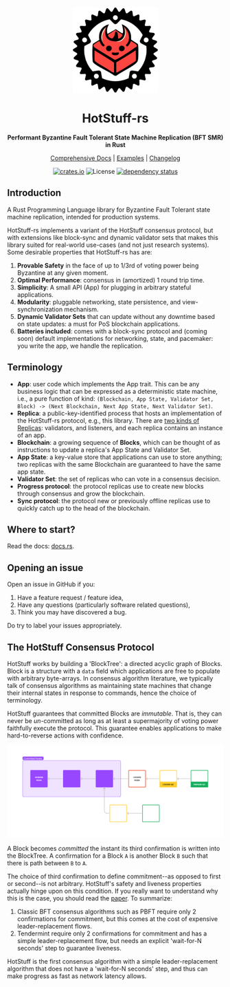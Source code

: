 <div align="center">
  <img src="./readme_assets/HotStuff-rs%20logo.png" alt="Description" width="200" />
  <h1>HotStuff-rs</h1>
  
  <p>
    <b>Performant Byzantine Fault Tolerant State Machine Replication (BFT SMR) in Rust</b>
  </p>
  
  <a href="https://parallelchain-io.github.io/hotstuff_rs_docs/branch/dev_0.4/hotstuff_rs/index.html">Comprehensive Docs</a>
  | 
  <a href="https://github.com/parallelchain-io/hotstuff_rs/tree/dev/0.4/tests">Examples</a>
  |
  <a href="https://github.com/parallelchain-io/hotstuff_rs/releases">Changelog</a>

  <p>
<!-- prettier-ignore-start -->

[![crates.io](https://img.shields.io/crates/v/hotstuff_rs)](https://crates.io/crates/hotstuff_rs)
![License](https://img.shields.io/crates/l/hotstuff_rs)
[![dependency status](https://deps.rs/crate/hotstuff_rs/0.3.0/status.svg)](https://deps.rs/crate/hotstuff_rs/0.3.0)

<!-- prettier-ignore-end -->
  </p>

</div>

## Introduction

A Rust Programming Language library for Byzantine Fault Tolerant state machine replication, intended for production 
systems. 
  
HotStuff-rs implements a variant of the HotStuff consensus protocol, but with extensions like block-sync and dynamic
validator sets that makes this library suited for real-world use-cases (and not just research systems). Some desirable
properties that HotStuff-rs has are:
1. **Provable Safety** in the face of up to 1/3rd of voting power being Byzantine at any given moment.
2. **Optimal Performance**: consensus in (amortized) 1 round trip time.
3. **Simplicity**: A small API (App) for plugging in arbitrary stateful applications.
4. **Modularity**: pluggable networking, state persistence, and view-synchronization mechanism.
5. **Dynamic Validator Sets** that can update without any downtime based on state updates: a must for PoS blockchain 
   applications.
6. **Batteries included**: comes with a block-sync protocol and (coming soon) default implementations for networking,
   state, and pacemaker: you write the app, we handle the replication.

## Terminology
 
- **App**: user code which implements the App trait. This can be any business logic that can be expressed
  as a deterministic state machine, i.e., a pure function of kind: `(Blockchain, App State, Validator Set, Block) ->
  (Next Blockchain, Next App State, Next Validator Set)`.
- **Replica**: a public-key-identified process that hosts an implementation of the HotStuff-rs protocol, e.g., this
  library. There are [two kinds of Replicas](replica): validators, and listeners, and each replica contains an instance
  of an app.
- **Blockchain**: a growing sequence of **Blocks**, which can be thought of as instructions to update a replica's App
  State and Validator Set.
- **App State**: a key-value store that applications can use to store anything; two replicas with the same Blockchain
  are guaranteed to have the same app state.
- **Validator Set**: the set of replicas who can vote in a consensus decision.
- **Progress protocol**: the protocol replicas use to create new blocks through consensus and grow the blockchain.
- **Sync protocol**: the protocol new or previously offline replicas use to quickly catch up to the head of the
  blockchain.

## Where to start?

Read the docs: [docs.rs](https://docs.rs/crate/hotstuff_rs/latest).

## Opening an issue

Open an issue in GitHub if you:
1. Have a feature request / feature idea,
2. Have any questions (particularly software related questions),
3. Think you may have discovered a bug.

Do try to label your issues appropriately.

## The HotStuff Consensus Protocol

HotStuff works by building a 'BlockTree': a directed acyclic graph of Blocks. Block is a structure with a `data` field which applications are free to populate with arbitrary byte-arrays. In consensus algorithm literature, we typically talk of consensus algorithms as maintaining state machines that change their internal states in response to commands, hence the choice of terminology.

HotStuff guarantees that committed Blocks are *immutable*. That is, they can never be *un*-committed as long as at least a supermajority of voting power faithfully execute the protocol. This guarantee enables applications to make hard-to-reverse actions with confidence. 

![A graphic depicting a Tree (DAG) of Blocks. Blocks are colored depending on how many confirmations they have.](./readme_assets/BlockTree%20Structure%20Diagram.png)

A Block becomes *committed* the instant its third confirmation is written into the BlockTree. A confirmation for a Block `A` is another Block `B` such that there is path between `B` to `A`.

The choice of third confirmation to define commitment--as opposed to first or second--is not arbitrary. HotStuff's safety and liveness properties actually hinge upon on this condition. If you really want to understand why this is the case, you should read the [paper](./readme_assets/HotStuff%20paper.pdf). To summarize:

1. Classic BFT consensus algorithms such as PBFT require only 2 confirmations for commitment, but this comes at the cost of expensive leader-replacement flows.
2. Tendermint require only 2 confirmations for commitment and has a simple leader-replacement flow, but needs an explicit 'wait-for-N seconds' step to guarantee liveness.

HotStuff is the first consensus algorithm with a simple leader-replacement algorithm that does not have a 'wait-for-N seconds' step, and thus can make progress as fast as network latency allows.

